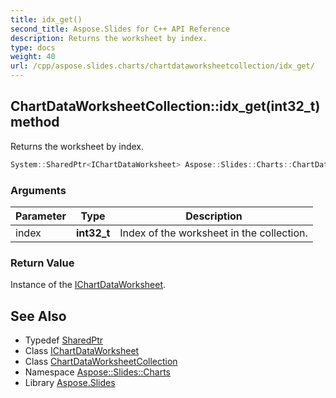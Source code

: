 ```yaml
---
title: idx_get()
second_title: Aspose.Slides for C++ API Reference
description: Returns the worksheet by index.
type: docs
weight: 40
url: /cpp/aspose.slides.charts/chartdataworksheetcollection/idx_get/
---
```

## ChartDataWorksheetCollection::idx_get(int32_t) method


Returns the worksheet by index.

```cpp
System::SharedPtr<IChartDataWorksheet> Aspose::Slides::Charts::ChartDataWorksheetCollection::idx_get(int32_t index) override
```


### Arguments

| Parameter | Type | Description |
| --- | --- | --- |
| index | **int32_t** | Index of the worksheet in the collection. |

### Return Value

Instance of the [IChartDataWorksheet](../../ichartdataworksheet/).

## See Also

* Typedef [SharedPtr](../../system/sharedptr/)
* Class [IChartDataWorksheet](../ichartdataworksheet/)
* Class [ChartDataWorksheetCollection](./)
* Namespace [Aspose::Slides::Charts](../)
* Library [Aspose.Slides](../../)